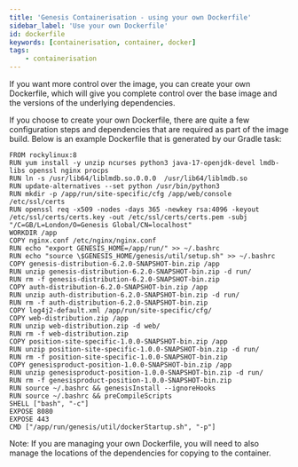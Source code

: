 ```yaml
---
title: 'Genesis Containerisation - using your own Dockerfile'
sidebar_label: 'Use your own Dockerfile'
id: dockerfile
keywords: [containerisation, container, docker]
tags:
    - containerisation
---
```


If you want more control over the image, you can create your own Dockerfile, which will give you complete control over the base image and the versions of the underlying dependencies.

If you choose to create your own Dockerfile, there are quite a few configuration steps and dependencies that are required as part of the image build. Below is an example Dockerfile that is generated by our Gradle task:

```docker
FROM rockylinux:8
RUN yum install -y unzip ncurses python3 java-17-openjdk-devel lmdb-libs openssl nginx procps
RUN ln -s /usr/lib64/liblmdb.so.0.0.0  /usr/lib64/liblmdb.so
RUN update-alternatives --set python /usr/bin/python3
RUN mkdir -p /app/run/site-specific/cfg /app/web/console /etc/ssl/certs
RUN openssl req -x509 -nodes -days 365 -newkey rsa:4096 -keyout /etc/ssl/certs/certs.key -out /etc/ssl/certs/certs.pem -subj "/C=GB/L=London/O=Genesis Global/CN=localhost"
WORKDIR /app
COPY nginx.conf /etc/nginx/nginx.conf
RUN echo "export GENESIS_HOME=/app/run/" >> ~/.bashrc
RUN echo "source \$GENESIS_HOME/genesis/util/setup.sh" >> ~/.bashrc
COPY genesis-distribution-6.2.0-SNAPSHOT-bin.zip /app
RUN unzip genesis-distribution-6.2.0-SNAPSHOT-bin.zip -d run/
RUN rm -f genesis-distribution-6.2.0-SNAPSHOT-bin.zip
COPY auth-distribution-6.2.0-SNAPSHOT-bin.zip /app
RUN unzip auth-distribution-6.2.0-SNAPSHOT-bin.zip -d run/
RUN rm -f auth-distribution-6.2.0-SNAPSHOT-bin.zip
COPY log4j2-default.xml /app/run/site-specific/cfg/
COPY web-distribution.zip /app
RUN unzip web-distribution.zip -d web/
RUN rm -f web-distribution.zip
COPY position-site-specific-1.0.0-SNAPSHOT-bin.zip /app
RUN unzip position-site-specific-1.0.0-SNAPSHOT-bin.zip -d run/
RUN rm -f position-site-specific-1.0.0-SNAPSHOT-bin.zip
COPY genesisproduct-position-1.0.0-SNAPSHOT-bin.zip /app
RUN unzip genesisproduct-position-1.0.0-SNAPSHOT-bin.zip -d run/
RUN rm -f genesisproduct-position-1.0.0-SNAPSHOT-bin.zip
RUN source ~/.bashrc && genesisInstall --ignoreHooks
RUN source ~/.bashrc && preCompileScripts
SHELL ["bash", "-c"]
EXPOSE 8080
EXPOSE 443
CMD ["/app/run/genesis/util/dockerStartup.sh", "-p"]
```

Note: If you are managing your own Dockerfile, you will need to also manage the locations of the dependencies for copying to the container.
